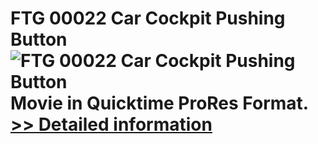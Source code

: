 # FTG 00022 Car Cockpit Pushing Button<br />![FTG 00022 Car Cockpit Pushing Button](https://mycommerce.akamaized.net/api/pimages/P300617863/BIG/300617863.JPG)<br />Movie in Quicktime ProRes Format.<br />[>> Detailed information](https://secure.shareit.com/shareit/product.html?productid=300617863&affiliateid=200057808)
